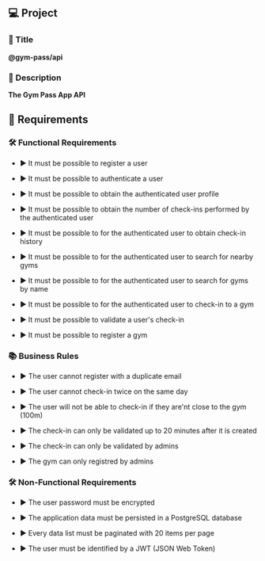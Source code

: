## 💻 Project

### 📖 Title
**@gym-pass/api**

### 📝 Description
**The Gym Pass App API**

## 📝 Requirements

### 🛠️ Functional Requirements

- ▶️ It must be possible to register a user

- ▶️ It must be possible to authenticate a user

- ▶️ It must be possible to obtain the authenticated user profile

- ▶️ It must be possible to obtain the number of check-ins performed by the authenticated user

- ▶️ It must be possible to for the authenticated user to obtain check-in history

- ▶️ It must be possible to for the authenticated user to search for nearby gyms

- ▶️ It must be possible to for the authenticated user to search for gyms by name 

- ▶️ It must be possible to for the authenticated user to check-in to a gym 

- ▶️ It must be possible to validate a user's check-in

- ▶️ It must be possible to register a gym

### 📚 Business Rules

- ▶️ The user cannot register with a duplicate email

- ▶️ The user cannot check-in twice on the same day

- ▶️ The user will not be able to check-in if they are'nt close to the gym (100m)

- ▶️ The check-in can only be validated up to 20 minutes after it is created

- ▶️ The check-in can only be validated by admins

- ▶️ The gym can only registred by admins

### 🛠️ Non-Functional Requirements

- ▶️ The user password must be encrypted

- ▶️ The application data must be persisted in a PostgreSQL database

- ▶️ Every data list must be paginated with 20 items per page

- ▶️ The user must be identified by a JWT (JSON Web Token)